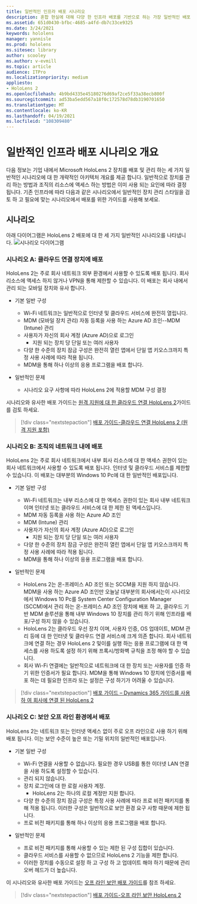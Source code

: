 ```yaml
---
title: 일반적인 인프라 배포 시나리오
description: 혼합 현실에 대해 다양 한 인프라 배포를 기반으로 하는 가장 일반적인 배포 시나리오 중 일부에 대해 알아봅니다.
ms.assetid: 651d0430-bfbc-4685-a4fd-db7c33ce9325
ms.date: 3/24/2021
keywords: hololens
manager: yannisle
ms.prod: hololens
ms.sitesec: library
author: scooley
ms.author: v-evmill
ms.topic: article
audience: ITPro
ms.localizationpriority: medium
appliesto:
- HoloLens 2
ms.openlocfilehash: 4b9bd4335e45180276d69af2ce5f33a38ecb800f
ms.sourcegitcommit: ad53ba5edd567a18f0c172578d78db3190701650
ms.translationtype: MT
ms.contentlocale: ko-KR
ms.lasthandoff: 04/19/2021
ms.locfileid: "108309480"
---
```

# <a name="common-infrastructure-deployment-scenarios-overview"></a>일반적인 인프라 배포 시나리오 개요

다음 정보는 기업 내에서 Microsoft HoloLens 2 장치를 배포 및 관리 하는 세 가지 일반적인 시나리오에 대 한 개략적인 아키텍처 개요를 제공 합니다. 일반적으로 장치를 관리 하는 방법과 조직의 리소스에 액세스 하는 방법은 이미 사용 되는 요인에 따라 결정 됩니다. 기존 인프라에 따라 다음과 같은 시나리오에서 일반적인 장치 관리 스타일을 검토 하 고 필요에 맞는 시나리오에서 배포를 위한 가이드를 사용해 보세요.

## <a name="scenarios"></a>시나리오

아래 다이어그램은 HoloLens 2 배포에 대 한 세 가지 일반적인 시나리오를 나타냅니다.
![시나리오 다이어그램](images/scenarios.jpg)

### <a name="scenario-a-deploy-to-cloud-connect-devices"></a>시나리오 A: 클라우드 연결 장치에 배포

HoloLens 2는 주로 회사 네트워크 외부 환경에서 사용할 수 있도록 배포 됩니다. 회사 리소스에 액세스 하지 않거나 VPN을 통해 제한할 수 있습니다. 이 배포는 회사 내에서 관리 되는 모바일 장치와 유사 합니다.
 * 기본 일반 구성
   * Wi-Fi 네트워크는 일반적으로 인터넷 및 클라우드 서비스에 완전히 열립니다.
   * MDM (모바일 장치 관리) 자동 등록을 사용 하는 Azure AD 조인--MDM (Intune) 관리
   * 사용자가 자신의 회사 계정 (Azure AD)으로 로그인
     * 지원 되는 장치 당 단일 또는 여러 사용자
   * 다양 한 수준의 장치 잠금 구성은 완전히 열린 앱에서 단일 앱 키오스크까지 특정 사용 사례에 따라 적용 됩니다.
   * MDM을 통해 하나 이상의 응용 프로그램을 배포 합니다.

* 일반적인 문제
   * 시나리오 요구 사항에 따라 HoloLens 2에 적용할 MDM 구성 결정

시나리오와 유사한 배포 가이드는 [원격 지원에 대 한 클라우드 연결 HoloLens 2](hololens2-cloud-connected-overview.md)가이드를 검토 하세요.

> [!div class="nextstepaction"]
> [배포 가이드-클라우드 연결 HoloLens 2 (원격 지원 포함)](hololens2-cloud-connected-overview.md)

### <a name="scenario-b-deploy-inside-your-organizations-network"></a>시나리오 B: 조직의 네트워크 내에 배포

HoloLens 2는 주로 회사 네트워크에서 내부 회사 리소스에 대 한 액세스 권한이 있는 회사 네트워크에서 사용할 수 있도록 배포 됩니다. 인터넷 및 클라우드 서비스를 제한할 수 있습니다. 이 배포는 대부분의 Windows 10 Pc에 대 한 일반적인 배포입니다.

 * 기본 일반 구성
   * Wi-Fi 네트워크는 내부 리소스에 대 한 액세스 권한이 있는 회사 내부 네트워크 이며 인터넷 또는 클라우드 서비스에 대 한 제한 된 액세스입니다.
   * MDM 자동 등록을 사용 하는 Azure AD 조인
   * MDM (Intune) 관리
   * 사용자가 자신의 회사 계정 (Azure AD)으로 로그인
     * 지원 되는 장치 당 단일 또는 여러 사용자
   * 다양 한 수준의 장치 잠금 구성은 완전히 열린 앱에서 단일 앱 키오스크까지 특정 사용 사례에 따라 적용 됩니다.
   * MDM을 통해 하나 이상의 응용 프로그램을 배포 합니다.

 * 일반적인 문제
   * HoloLens 2는 온-프레미스 AD 조인 또는 SCCM을 지원 하지 않습니다. MDM을 사용 하는 Azure AD 조인만 오늘날 대부분의 회사에서는이 시나리오에서 Windows 10 Pc를 System Center Configuration Manager (SCCM)에서 관리 하는 온-프레미스 AD 조인 장치에 배포 하 고, 클라우드 기반 MDM 솔루션을 통해 내부 Windows 10 장치를 관리 하기 위해 인프라를 배포/구성 하지 않을 수 있습니다.
   * HoloLens 2는 클라우드 우선 장치 이며, 사용자 인증, OS 업데이트, MDM 관리 등에 대 한 인터넷 및 클라우드 연결 서비스에 크게 의존 합니다. 회사 네트워크에 연결 하는 경우 HoloLens 2 및이를 실행 하는 응용 프로그램에 대 한 액세스를 사용 하도록 설정 하기 위해 프록시/방화벽 규칙을 조정 해야 할 수 있습니다.
   * 회사 Wi-Fi 연결에는 일반적으로 네트워크에 대 한 장치 또는 사용자를 인증 하기 위한 인증서가 필요 합니다. MDM을 통해 Windows 10 장치에 인증서를 배포 하는 데 필요한 인프라 또는 설정은 구성 하기가 어려울 수 있습니다.

> [!div class="nextstepaction"]
> [배포 가이드 – Dynamics 365 가이드를 사용 하 여 회사에 연결 된 HoloLens 2](hololens2-corp-connected-overview.md)

### <a name="scenario-c-deploy-in-secure-offline-environment"></a>시나리오 C: 보안 오프 라인 환경에서 배포

HoloLens 2는 네트워크 또는 인터넷 액세스 없이 주로 오프 라인으로 사용 하기 위해 배포 됩니다. 이는 보안 수준이 높은 또는 기밀 위치의 일반적인 배포입니다.
 * 기본 일반 구성
   * Wi-Fi 연결을 사용할 수 없습니다. 필요한 경우 USB를 통한 이더넷 LAN 연결을 사용 하도록 설정할 수 있습니다.
   * 관리 되지 않습니다.
   * 장치 로그인에 대 한 로컬 사용자 계정.
     * HoloLens 2는 하나의 로컬 계정만 지원 합니다.
   * 다양 한 수준의 장치 잠금 구성은 특정 사용 사례에 따라 프로 비전 패키지를 통해 적용 됩니다. 이러한 구성은 일반적으로 보안 환경 요구 사항 때문에 제한 됩니다.
   * 프로 비전 패키지를 통해 하나 이상의 응용 프로그램을 배포 합니다.

 * 일반적인 문제
   * 프로 비전 패키지를 통해 사용할 수 있는 제한 된 구성 집합이 있습니다.
   * 클라우드 서비스를 사용할 수 없으므로 HoloLens 2 기능을 제한 합니다.
   * 이러한 장치를 수동으로 설정 하 고 구성 하 고 업데이트 해야 하기 때문에 관리 오버 헤드가 더 높습니다.

이 시나리오와 유사한 배포 가이드는 [오프 라인 보안 배포 가이드](hololens-common-scenarios-offline-secure.md)를 참조 하세요.

> [!div class="nextstepaction"]
> [배포 가이드-오프 라인 보안 HoloLens 2](hololens-common-scenarios-offline-secure.md)
